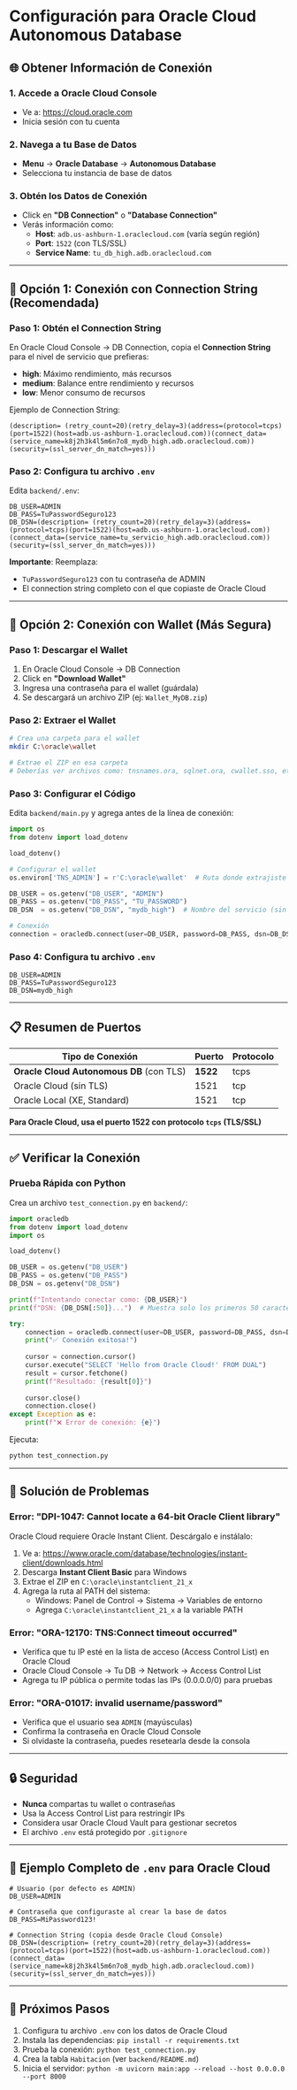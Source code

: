 # Configuración para Oracle Cloud Autonomous Database

## 🌐 Obtener Información de Conexión

### 1. Accede a Oracle Cloud Console
- Ve a: https://cloud.oracle.com
- Inicia sesión con tu cuenta

### 2. Navega a tu Base de Datos
- **Menu** → **Oracle Database** → **Autonomous Database**
- Selecciona tu instancia de base de datos

### 3. Obtén los Datos de Conexión
- Click en **"DB Connection"** o **"Database Connection"**
- Verás información como:
  - **Host**: `adb.us-ashburn-1.oraclecloud.com` (varía según región)
  - **Port**: `1522` (con TLS/SSL)
  - **Service Name**: `tu_db_high.adb.oraclecloud.com`

---

## 🔧 Opción 1: Conexión con Connection String (Recomendada)

### Paso 1: Obtén el Connection String

En Oracle Cloud Console → DB Connection, copia el **Connection String** para el nivel de servicio que prefieras:
- **high**: Máximo rendimiento, más recursos
- **medium**: Balance entre rendimiento y recursos
- **low**: Menor consumo de recursos

Ejemplo de Connection String:
```
(description= (retry_count=20)(retry_delay=3)(address=(protocol=tcps)(port=1522)(host=adb.us-ashburn-1.oraclecloud.com))(connect_data=(service_name=k8j2h3k4l5m6n7o8_mydb_high.adb.oraclecloud.com))(security=(ssl_server_dn_match=yes)))
```

### Paso 2: Configura tu archivo `.env`

Edita `backend/.env`:

```env
DB_USER=ADMIN
DB_PASS=TuPasswordSeguro123
DB_DSN=(description= (retry_count=20)(retry_delay=3)(address=(protocol=tcps)(port=1522)(host=adb.us-ashburn-1.oraclecloud.com))(connect_data=(service_name=tu_servicio_high.adb.oraclecloud.com))(security=(ssl_server_dn_match=yes)))
```

**Importante**: Reemplaza:
- `TuPasswordSeguro123` con tu contraseña de ADMIN
- El connection string completo con el que copiaste de Oracle Cloud

---

## 🔐 Opción 2: Conexión con Wallet (Más Segura)

### Paso 1: Descargar el Wallet

1. En Oracle Cloud Console → DB Connection
2. Click en **"Download Wallet"**
3. Ingresa una contraseña para el wallet (guárdala)
4. Se descargará un archivo ZIP (ej: `Wallet_MyDB.zip`)

### Paso 2: Extraer el Wallet

```bash
# Crea una carpeta para el wallet
mkdir C:\oracle\wallet

# Extrae el ZIP en esa carpeta
# Deberías ver archivos como: tnsnames.ora, sqlnet.ora, cwallet.sso, etc.
```

### Paso 3: Configurar el Código

Edita `backend/main.py` y agrega antes de la línea de conexión:

```python
import os
from dotenv import load_dotenv

load_dotenv()

# Configurar el wallet
os.environ['TNS_ADMIN'] = r'C:\oracle\wallet'  # Ruta donde extrajiste el wallet

DB_USER = os.getenv("DB_USER", "ADMIN")
DB_PASS = os.getenv("DB_PASS", "TU_PASSWORD")
DB_DSN  = os.getenv("DB_DSN", "mydb_high")  # Nombre del servicio (sin el dominio completo)

# Conexión
connection = oracledb.connect(user=DB_USER, password=DB_PASS, dsn=DB_DSN, encoding="UTF-8")
```

### Paso 4: Configura tu archivo `.env`

```env
DB_USER=ADMIN
DB_PASS=TuPasswordSeguro123
DB_DSN=mydb_high
```

---

## 📋 Resumen de Puertos

| Tipo de Conexión | Puerto | Protocolo |
|------------------|--------|-----------|
| **Oracle Cloud Autonomous DB** (con TLS) | **1522** | tcps |
| Oracle Cloud (sin TLS) | 1521 | tcp |
| Oracle Local (XE, Standard) | 1521 | tcp |

**Para Oracle Cloud, usa el puerto 1522 con protocolo `tcps` (TLS/SSL)**

---

## ✅ Verificar la Conexión

### Prueba Rápida con Python

Crea un archivo `test_connection.py` en `backend/`:

```python
import oracledb
from dotenv import load_dotenv
import os

load_dotenv()

DB_USER = os.getenv("DB_USER")
DB_PASS = os.getenv("DB_PASS")
DB_DSN = os.getenv("DB_DSN")

print(f"Intentando conectar como: {DB_USER}")
print(f"DSN: {DB_DSN[:50]}...")  # Muestra solo los primeros 50 caracteres

try:
    connection = oracledb.connect(user=DB_USER, password=DB_PASS, dsn=DB_DSN, encoding="UTF-8")
    print("✅ Conexión exitosa!")
    
    cursor = connection.cursor()
    cursor.execute("SELECT 'Hello from Oracle Cloud!' FROM DUAL")
    result = cursor.fetchone()
    print(f"Resultado: {result[0]}")
    
    cursor.close()
    connection.close()
except Exception as e:
    print(f"❌ Error de conexión: {e}")
```

Ejecuta:
```bash
python test_connection.py
```

---

## 🚨 Solución de Problemas

### Error: "DPI-1047: Cannot locate a 64-bit Oracle Client library"

Oracle Cloud requiere Oracle Instant Client. Descárgalo e instálalo:

1. Ve a: https://www.oracle.com/database/technologies/instant-client/downloads.html
2. Descarga **Instant Client Basic** para Windows
3. Extrae el ZIP en `C:\oracle\instantclient_21_x`
4. Agrega la ruta al PATH del sistema:
   - Windows: Panel de Control → Sistema → Variables de entorno
   - Agrega `C:\oracle\instantclient_21_x` a la variable PATH

### Error: "ORA-12170: TNS:Connect timeout occurred"

- Verifica que tu IP esté en la lista de acceso (Access Control List) en Oracle Cloud
- Oracle Cloud Console → Tu DB → Network → Access Control List
- Agrega tu IP pública o permite todas las IPs (0.0.0.0/0) para pruebas

### Error: "ORA-01017: invalid username/password"

- Verifica que el usuario sea `ADMIN` (mayúsculas)
- Confirma la contraseña en Oracle Cloud Console
- Si olvidaste la contraseña, puedes resetearla desde la consola

---

## 🔒 Seguridad

- **Nunca** compartas tu wallet o contraseñas
- Usa la Access Control List para restringir IPs
- Considera usar Oracle Cloud Vault para gestionar secretos
- El archivo `.env` está protegido por `.gitignore`

---

## 📝 Ejemplo Completo de `.env` para Oracle Cloud

```env
# Usuario (por defecto es ADMIN)
DB_USER=ADMIN

# Contraseña que configuraste al crear la base de datos
DB_PASS=MiPassword123!

# Connection String (copia desde Oracle Cloud Console)
DB_DSN=(description= (retry_count=20)(retry_delay=3)(address=(protocol=tcps)(port=1522)(host=adb.us-ashburn-1.oraclecloud.com))(connect_data=(service_name=k8j2h3k4l5m6n7o8_mydb_high.adb.oraclecloud.com))(security=(ssl_server_dn_match=yes)))
```

---

## 🎯 Próximos Pasos

1. Configura tu archivo `.env` con los datos de Oracle Cloud
2. Instala las dependencias: `pip install -r requirements.txt`
3. Prueba la conexión: `python test_connection.py`
4. Crea la tabla `Habitacion` (ver `backend/README.md`)
5. Inicia el servidor: `python -m uvicorn main:app --reload --host 0.0.0.0 --port 8000`

